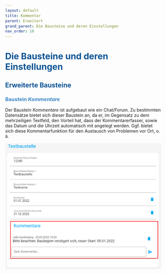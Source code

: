 ```yaml
---
layout: default
title: Kommentar
parent: Erweitert
grand_parent: Die Bausteine und deren Einstellungen
nav_order: 10
---
```


# <span style="color:#0b5394">**Die Bausteine und deren Einstellungen**</span>
## <span style="color:#0b5394">**Erweiterte Bausteine**</span>
### <span style="color:#3d85c6">Baustein *Kommentare*</span>

Der Baustein *Kommentare* ist aufgebaut wie ein Chat/Forum. Zu bestimmten Datensätze bietet sich dieser
Baustein an, da er, im Gegensatz zu dem mehrzeiligen Textfeld, den Vorteil hat, dass der Kommentarerfasser,
sowie das Datum und die Uhrzeit automatisch mit angelegt werden. Ggf. bietet sich diese Kommentarfunktion für den
Austausch von Problemen vor Ort, o. ä. 

![comments](\assets\record-spec-settings\1comments.png "comments")